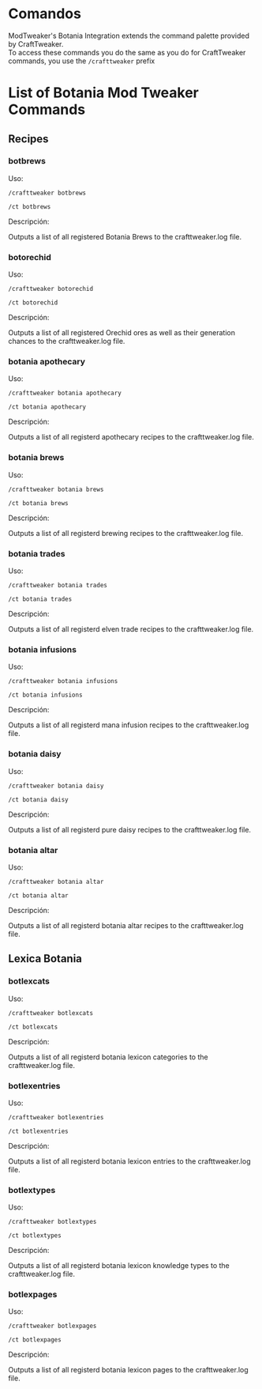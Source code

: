 # Comandos

ModTweaker's Botania Integration extends the command palette provided by CraftTweaker.  
To access these commands you do the same as you do for CraftTweaker commands, you use the `/crafttweaker` prefix

# List of Botania Mod Tweaker Commands

## Recipes

### botbrews

Uso:

`/crafttweaker botbrews`

`/ct botbrews`

Descripción:

Outputs a list of all registered Botania Brews to the crafttweaker.log file.

### botorechid

Uso:

`/crafttweaker botorechid`

`/ct botorechid`

Descripción:

Outputs a list of all registered Orechid ores as well as their generation chances to the crafttweaker.log file.

### botania apothecary

Uso:

`/crafttweaker botania apothecary`

`/ct botania apothecary`

Descripción:

Outputs a list of all registerd apothecary recipes to the crafttweaker.log file.

### botania brews

Uso:

`/crafttweaker botania brews`

`/ct botania brews`

Descripción:

Outputs a list of all registerd brewing recipes to the crafttweaker.log file.

### botania trades

Uso:

`/crafttweaker botania trades`

`/ct botania trades`

Descripción:

Outputs a list of all registerd elven trade recipes to the crafttweaker.log file.

### botania infusions

Uso:

`/crafttweaker botania infusions`

`/ct botania infusions`

Descripción:

Outputs a list of all registerd mana infusion recipes to the crafttweaker.log file.

### botania daisy

Uso:

`/crafttweaker botania daisy`

`/ct botania daisy`

Descripción:

Outputs a list of all registerd pure daisy recipes to the crafttweaker.log file.

### botania altar

Uso:

`/crafttweaker botania altar`

`/ct botania altar`

Descripción:

Outputs a list of all registerd botania altar recipes to the crafttweaker.log file.

## Lexica Botania

### botlexcats

Uso:

`/crafttweaker botlexcats`

`/ct botlexcats`

Descripción:

Outputs a list of all registerd botania lexicon categories to the crafttweaker.log file.

### botlexentries

Uso:

`/crafttweaker botlexentries`

`/ct botlexentries`

Descripción:

Outputs a list of all registerd botania lexicon entries to the crafttweaker.log file.

### botlextypes

Uso:

`/crafttweaker botlextypes`

`/ct botlextypes`

Descripción:

Outputs a list of all registerd botania lexicon knowledge types to the crafttweaker.log file.

### botlexpages

Uso:

`/crafttweaker botlexpages`

`/ct botlexpages`

Descripción:

Outputs a list of all registerd botania lexicon pages to the crafttweaker.log file.